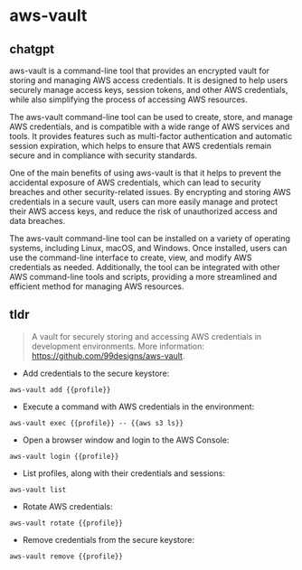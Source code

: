 # aws-vault 
## chatgpt 
aws-vault is a command-line tool that provides an encrypted vault for storing and managing AWS access credentials. It is designed to help users securely manage access keys, session tokens, and other AWS credentials, while also simplifying the process of accessing AWS resources.

The aws-vault command-line tool can be used to create, store, and manage AWS credentials, and is compatible with a wide range of AWS services and tools. It provides features such as multi-factor authentication and automatic session expiration, which helps to ensure that AWS credentials remain secure and in compliance with security standards.

One of the main benefits of using aws-vault is that it helps to prevent the accidental exposure of AWS credentials, which can lead to security breaches and other security-related issues. By encrypting and storing AWS credentials in a secure vault, users can more easily manage and protect their AWS access keys, and reduce the risk of unauthorized access and data breaches.

The aws-vault command-line tool can be installed on a variety of operating systems, including Linux, macOS, and Windows. Once installed, users can use the command-line interface to create, view, and modify AWS credentials as needed. Additionally, the tool can be integrated with other AWS command-line tools and scripts, providing a more streamlined and efficient method for managing AWS resources. 

## tldr 
 
> A vault for securely storing and accessing AWS credentials in development environments.
> More information: <https://github.com/99designs/aws-vault>.

- Add credentials to the secure keystore:

`aws-vault add {{profile}}`

- Execute a command with AWS credentials in the environment:

`aws-vault exec {{profile}} -- {{aws s3 ls}}`

- Open a browser window and login to the AWS Console:

`aws-vault login {{profile}}`

- List profiles, along with their credentials and sessions:

`aws-vault list`

- Rotate AWS credentials:

`aws-vault rotate {{profile}}`

- Remove credentials from the secure keystore:

`aws-vault remove {{profile}}`
